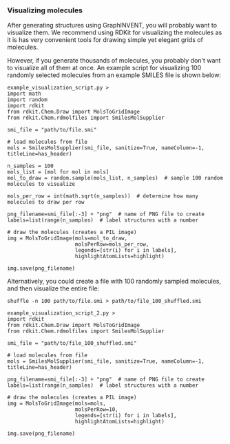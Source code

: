 ### Visualizing molecules
After generating structures using GraphINVENT, you will probably want to visualize them. We recommend using RDKit for visualizing the molecules as it is has very convenient tools for drawing simple yet elegant grids of molecules.

However, if you generate thousands of molecules, you probably don't want to visualize all of them at once. An example script for visualizing 100 randomly selected molecules from an example SMILES file is shown below:

```
example_visualization_script.py >
import math
import random
import rdkit
from rdkit.Chem.Draw import MolsToGridImage
from rdkit.Chem.rdmolfiles import SmilesMolSupplier

smi_file = "path/to/file.smi"

# load molecules from file
mols = SmilesMolSupplier(smi_file, sanitize=True, nameColumn=-1, titleLine=has_header)

n_samples = 100
mols_list = [mol for mol in mols]
mol_to_draw = random.sample(mols_list, n_samples)  # sample 100 random molecules to visualize

mols_per_row = int(math.sqrt(n_samples))  # determine how many molecules to draw per row

png_filename=smi_file[:-3] + "png"  # name of PNG file to create
labels=list(range(n_samples)  # label structures with a number

# draw the molecules (creates a PIL image)
img = MolsToGridImage(mols=mol_to_draw,
                      molsPerRow=mols_per_row,
                      legends=[str(i) for i in labels],
                      highlightAtomLists=highlight)

img.save(png_filename)
```

Alternatively, you could create a file with 100 randomly sampled molecules, and then visualize the entire file:

```
shuffle -n 100 path/to/file.smi > path/to/file_100_shuffled.smi
```

```
example_visualization_script_2.py >
import rdkit
from rdkit.Chem.Draw import MolsToGridImage
from rdkit.Chem.rdmolfiles import SmilesMolSupplier

smi_file = "path/to/file_100_shuffled.smi"

# load molecules from file
mols = SmilesMolSupplier(smi_file, sanitize=True, nameColumn=-1, titleLine=has_header)

png_filename=smi_file[:-3] + "png"  # name of PNG file to create
labels=list(range(n_samples)  # label structures with a number

# draw the molecules (creates a PIL image)
img = MolsToGridImage(mols=mols,
                      molsPerRow=10,
                      legends=[str(i) for i in labels],
                      highlightAtomLists=highlight)

img.save(png_filename)
```